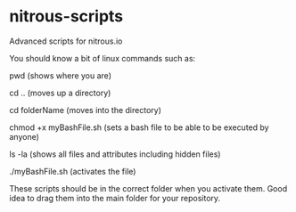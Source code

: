 nitrous-scripts
===============

Advanced scripts for nitrous.io

You should know a bit of linux commands such as:

pwd  (shows where you are)

cd .. (moves up a directory)

cd folderName (moves into the directory)

chmod +x myBashFile.sh  (sets a bash file to be able to be executed by anyone)

ls -la   (shows all files and attributes including hidden files)

./myBashFile.sh   (activates the file)

These scripts should be in the correct folder when you activate them. Good idea to drag them into the main folder for your repository.



